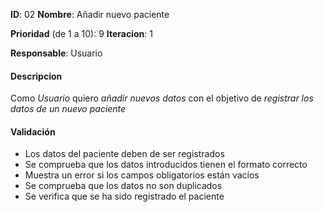 **ID**: 02 
**Nombre**: Añadir nuevo paciente 
 
**Prioridad** (de 1 a 10): 9 
**Iteracion**: 1 
 
**Responsable**: Usuario 
 
#### Descripcion 
 
Como *Usuario* quiero *añadir nuevos datos* con el objetivo de *registrar los datos de un nuevo paciente*
 
#### Validación 
 
* Los datos del paciente deben de ser registrados
* Se comprueba que los datos introducidos tienen el formato correcto
* Muestra un error si los campos obligatorios están vacíos
* Se comprueba que los datos no son duplicados
* Se verifica que se ha sido registrado el paciente

	